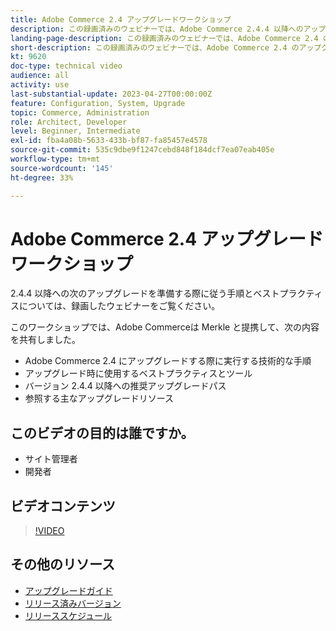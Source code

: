 ```yaml
---
title: Adobe Commerce 2.4 アップグレードワークショップ
description: この録画済みのウェビナーでは、Adobe Commerce 2.4.4 以降へのアップグレード手順とベストプラクティスについて説明します。
landing-page-description: この録画済みのウェビナーでは、Adobe Commerce 2.4 のアップグレード手順とベストプラクティスについて説明します。
short-description: この録画済みのウェビナーでは、Adobe Commerce 2.4 のアップグレード手順とベストプラクティスについて説明します。
kt: 9620
doc-type: technical video
audience: all
activity: use
last-substantial-update: 2023-04-27T00:00:00Z
feature: Configuration, System, Upgrade
topic: Commerce, Administration
role: Architect, Developer
level: Beginner, Intermediate
exl-id: fba4a08b-5633-433b-bf87-fa85457e4578
source-git-commit: 535c9dbe9f1247cebd848f184dcf7ea07eab405e
workflow-type: tm+mt
source-wordcount: '145'
ht-degree: 33%

---
```


# Adobe Commerce 2.4 アップグレードワークショップ

2.4.4 以降への次のアップグレードを準備する際に従う手順とベストプラクティスについては、録画したウェビナーをご覧ください。

このワークショップでは、Adobe Commerceは Merkle と提携して、次の内容を共有しました。

- Adobe Commerce 2.4 にアップグレードする際に実行する技術的な手順
- アップグレード時に使用するベストプラクティスとツール
- バージョン 2.4.4 以降への推奨アップグレードパス
- 参照する主なアップグレードリソース

## このビデオの目的は誰ですか。

- サイト管理者
- 開発者

## ビデオコンテンツ

>[!VIDEO](https://video.tv.adobe.com/v/3432518?quality=12&learn=on&captions=jpn)

## その他のリソース

- [ アップグレードガイド ](https://experienceleague.adobe.com/docs/commerce-operations/upgrade-guide/overview.html?lang=ja)
- [ リリース済みバージョン ](https://experienceleague.adobe.com/docs/commerce-operations/release/versions.html?lang=ja)
- [ リリーススケジュール ](https://experienceleague.adobe.com/docs/commerce-operations/release/planning/schedule.html?lang=ja)
